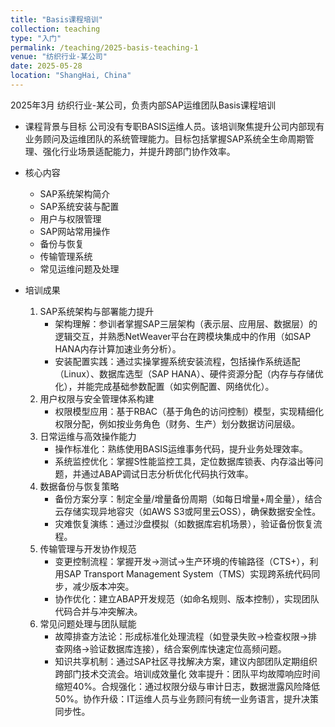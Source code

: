 ```yaml
---
title: "Basis课程培训"
collection: teaching
type: "入门"
permalink: /teaching/2025-basis-teaching-1
venue: "纺织行业-某公司"
date: 2025-05-28
location: "ShangHai, China"
---
```

2025年3月 纺织行业-某公司，负责内部SAP运维团队Basis课程培训

- 课程背景与目标
公司没有专职BASIS运维人员。该培训聚焦提升公司内部现有业务顾问及运维团队的系统管理能力。目标包括掌握SAP系统全生命周期管理、强化行业场景适配能力，并提升跨部门协作效率。

- 核心内容
  - SAP系统架构简介
  - SAP系统安装与配置
  - 用户与权限管理
  - SAP网站常用操作
  - 备份与恢复
  - 传输管理系统
  - 常见运维问题及处理
- 培训成果
  1. SAP系统架构与部署能力提升​
     - ​架构理解​：参训者掌握SAP三层架构（表示层、应用层、数据层）的逻辑交互，并熟悉NetWeaver平台在跨模块集成中的作用（如SAP HANA内存计算加速业务分析）。
     - ​安装配置实践​：通过实操掌握系统安装流程，包括操作系统适配（Linux）、数据库选型（SAP HANA）、硬件资源分配（内存与存储优化），并能完成基础参数配置（如实例配置、网络优化）。
  2. 用户权限与安全管理体系构建​
     - ​权限模型应用​：基于RBAC（基于角色的访问控制）模型，实现精细化权限分配，例如按业务角色（财务、生产）划分数据访问层级。
  3. 日常运维与高效操作能力​
     - ​操作标准化​：熟练使用BASIS运维事务代码，提升业务处理效率。
     - ​系统监控优化​：掌握S性能监控工具，定位数据库锁表、内存溢出等问题，并通过ABAP调试日志分析优化代码执行效率。
  4. 数据备份与恢复策略​
     - ​备份方案分享​：制定全量/增量备份周期（如每日增量+周全量），结合云存储实现异地容灾（如AWS S3或阿里云OSS），确保数据安全性。
     - ​灾难恢复演练​：通过沙盘模拟（如数据库宕机场景），验证备份恢复流程。
  5. 传输管理与开发协作规范​
     - ​变更控制流程​：掌握开发→测试→生产环境的传输路径（CTS+），利用SAP Transport Management System（TMS）实现跨系统代码同步，减少版本冲突。
     - ​协作优化​：建立ABAP开发规范（如命名规则、版本控制），实现团队代码合并与冲突解决。
  6. 常见问题处理与团队赋能​
     - ​故障排查方法论​：形成标准化处理流程（如登录失败→检查权限→排查网络→验证数据库连接），结合案例库快速定位高频问题。
     - ​知识共享机制​：通过SAP社区寻找解决方案，建议内部团队定期组织跨部门技术交流会。
​培训成效量化​
​效率提升​：团队平均故障响应时间缩短40%。
​合规强化​：通过权限分级与审计日志，数据泄露风险降低50%。
​协作升级​：IT运维人员与业务顾问有统一业务语言，提升决策同步性。
